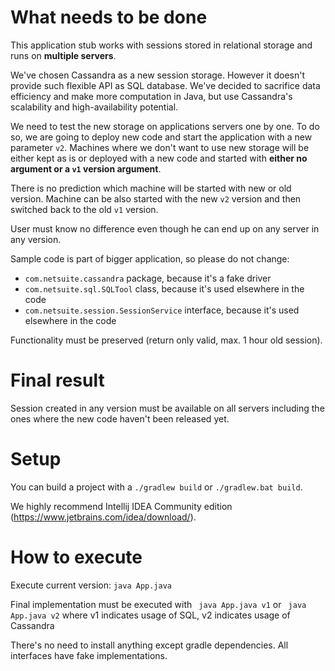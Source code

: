 What needs to be done
=====================

This application stub works with sessions stored in relational storage and runs on **multiple servers**.

We've chosen Cassandra as a new session storage. However it doesn't provide such flexible API as SQL database. 
We've decided to sacrifice data efficiency and make more computation in Java, but use Cassandra's 
scalability and high-availability potential. 
 
We need to test the new storage on applications servers one by one. To do so, we are going to deploy new code 
and start the application with a new parameter `v2`. Machines where we don't want to use new storage 
will be either kept as is or deployed with a new code and started with **either no argument or a `v1` version argument**.

There is no prediction which machine will be started with new or old version. Machine can be also started
with the new `v2` version and then switched back to the old `v1` version. 

User must know no difference even though he can end up on any server in any version.  

Sample code is part of bigger application, so please do not change:

- ```com.netsuite.cassandra``` package, because it's a fake driver
- ```com.netsuite.sql.SQLTool``` class, because it's used elsewhere in the code
- ```com.netsuite.session.SessionService``` interface, because it's used elsewhere in the code

Functionality must be preserved (return only valid, max. 1 hour old session).

Final result
============

Session created in any version must be available on all servers including the ones 
where the new code haven't been released yet.

Setup
=====

You can build a project with a ```./gradlew build``` or ```./gradlew.bat build```. 

We highly recommend Intellij IDEA Community edition (https://www.jetbrains.com/idea/download/).


How to execute
==============

Execute current version: ```java App.java```  

Final implementation must be executed with ``` java App.java v1``` or ``` java App.java v2``` where v1 indicates usage of SQL, v2 indicates usage of Cassandra

There's no need to install anything except gradle dependencies. All interfaces have fake implementations.
